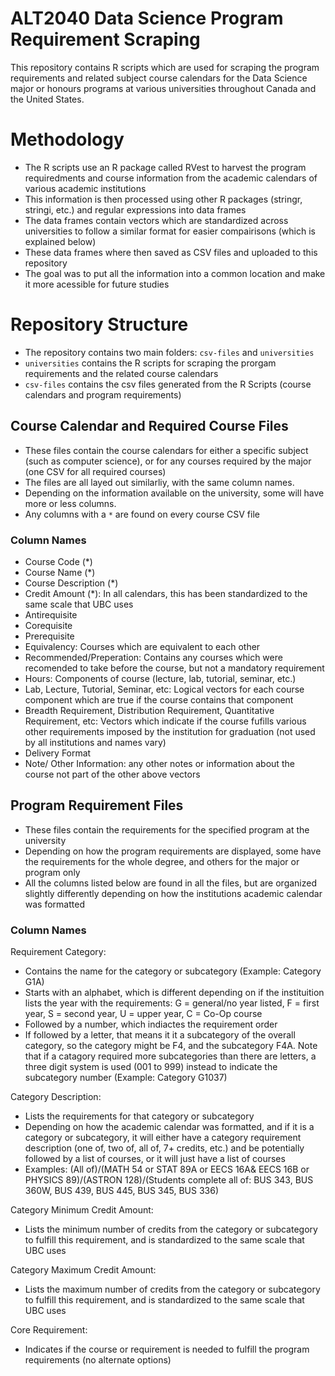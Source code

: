 # ALT2040 Data Science Program Requirement Scraping

This repository contains R scripts which are used for scraping the program requirements and related subject course calendars for the Data Science major or honours programs at various universities throughout Canada and the United States. 

# Methodology
- The R scripts use an R package called RVest to harvest the program requiredments and course information from the academic calendars of various academic institutions
- This information is then processed using other R packages (stringr, stringi, etc.) and regular expressions into data frames
- The data frames contain vectors which are standardized across universities to follow a similar format for easier compairisons (which is explained below)
- These data frames where then saved as CSV files and uploaded to this repository
- The goal was to put all the information into a common location and make it more acessible for future studies

# Repository Structure
- The repository contains two main folders: `csv-files` and `universities`
- `universities` contains the R scripts for scraping the prorgam requirements and the related course calendars
- `csv-files` contains the csv files generated from the R Scripts (course calendars and program requirements) 

## Course Calendar and Required Course Files
- These files contain the course calendars for either a specific subject (such as computer science), or for any courses required by the major (one CSV for all required courses)
- The files are all layed out similarliy, with the same column names. 
- Depending on the information available on the university, some will have more or less columns. 
- Any columns with a `*` are found on every course CSV file

### Column Names
- Course Code (*)
- Course Name (*)
- Course Description (*)
- Credit Amount (*): In all calendars, this has been standardized to the same scale that UBC uses
- Antirequisite
- Corequisite
- Prerequisite
- Equivalency: Courses which are equivalent to each other
- Recommended/Preperation: Contains any courses which were recomended to take before the course, but not a mandatory requirement
- Hours: Components of course (lecture, lab, tutorial, seminar, etc.)
- Lab, Lecture, Tutorial, Seminar, etc: Logical vectors for each course component which are true if the course contains that component
- Breadth Requirement, Distribution Requirement, Quantitative Requirement, etc: Vectors which indicate if the course fufills various other requirements imposed by the institution for graduation (not used by all institutions and names vary)
- Delivery Format
- Note/ Other Information: any other notes or information about the course not part of the other above vectors

## Program Requirement Files
- These files contain the requirements for the specified program at the university
- Depending on how the program requirements are displayed, some have the requirements for the whole degree, and others for the major or program only
- All the columns listed below are found in all the files, but are organized slightly differently depending on how the institutions academic calendar was formatted

### Column Names
Requirement Category:
- Contains the name for the category or subcategory (Example: Category G1A)
- Starts with an alphabet, which is different depending on if the instituition lists the year with the requirements: G = general/no year listed, F = first year, S = second year, U = upper year, C = Co-Op course
- Followed by a number, which indiactes the requirement order
- If followed by a letter, that means it it a subcategory of the overall category, so the category might be F4, and the subcategory F4A. Note that if a catagory required more subcategories than there are letters, a three digit system is used (001 to 999) instead to indicate the subcategory number (Example: Category G1037)

Category Description:
- Lists the requirements for that category or subcategory
- Depending on how the academic calendar was formatted, and if it is a category or subcategory, it will either have a category requirement description (one of, two of, all of, 7+ credits, etc.) and be potentially followed by a list of courses, or it will just have a list of courses
- Examples: (All of)/(MATH 54 or STAT 89A or EECS 16A& EECS 16B or PHYSICS 89)/(ASTRON 128)/(Students complete all of: BUS 343, BUS 360W, BUS 439, BUS 445, BUS 345, BUS 336)

Category Minimum Credit Amount:
- Lists the minimum number of credits from the category or subcategory to fulfill this requirement, and is standardized to the same scale that UBC uses

Category Maximum Credit Amount:
- Lists the maximum number of credits from the category or subcategory to fulfill this requirement, and is standardized to the same scale that UBC uses

Core Requirement:
- Indicates if the course or requirement is needed to fulfill the program requirements (no alternate options)
